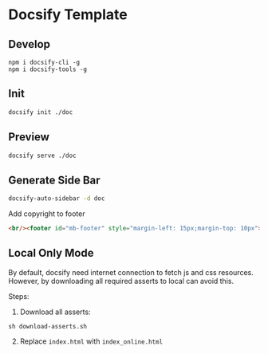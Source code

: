 # Docsify Template


## Develop

```
npm i docsify-cli -g
npm i docsify-tools -g
```

## Init
```bash
docsify init ./doc
```

## Preview
```bash
docsify serve ./doc
```

## Generate Side Bar

```bash
docsify-auto-sidebar -d doc
```

Add copyright to footer
```html
<br/><footer id="mb-footer" style="margin-left: 15px;margin-top: 10px"></footer>
```

## Local Only Mode

By default, docsify need internet connection to fetch js and css resources. However, by downloading all required asserts to local can avoid this.

Steps:
1. Download all asserts:
```shell
sh download-asserts.sh
```
2. Replace `index.html` with `index_online.html`
